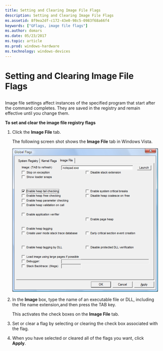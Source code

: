 ```yaml
---
title: Setting and Clearing Image File Flags
description: Setting and Clearing Image File Flags
ms.assetid: 8f9ea2df-c172-43e0-98c5-0983f68a66f4
keywords: ["GFlags, image file flags"]
ms.author: domars
ms.date: 05/23/2017
ms.topic: article
ms.prod: windows-hardware
ms.technology: windows-devices
---
```


# Setting and Clearing Image File Flags


## <span id="ddk_setting_and_clearing_image_file_flags_dtools"></span><span id="DDK_SETTING_AND_CLEARING_IMAGE_FILE_FLAGS_DTOOLS"></span>


Image file settings affect instances of the specified program that start after the command completes. They are saved in the registry and remain effective until you change them.

**To set and clear the image file registry flags**

1.  Click the **Image File** tab.

    The following screen shot shows the **Image File** tab in Windows Vista.

    ![screen shot of the image file tab in windows vista ](images/gflags-image.png)

2.  In the **Image** box, type the name of an executable file or DLL, including the file name extension,and then press the TAB key.

    This activates the check boxes on the **Image File** tab.

3.  Set or clear a flag by selecting or clearing the check box associated with the flag.

4.  When you have selected or cleared all of the flags you want, click **Apply**.

 

 





